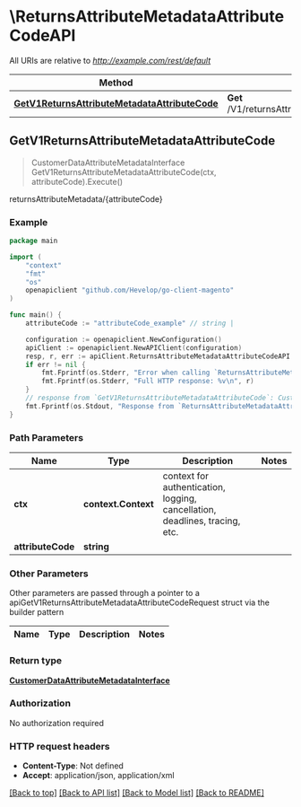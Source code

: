 # \ReturnsAttributeMetadataAttributeCodeAPI

All URIs are relative to *http://example.com/rest/default*

Method | HTTP request | Description
------------- | ------------- | -------------
[**GetV1ReturnsAttributeMetadataAttributeCode**](ReturnsAttributeMetadataAttributeCodeAPI.md#GetV1ReturnsAttributeMetadataAttributeCode) | **Get** /V1/returnsAttributeMetadata/{attributeCode} | returnsAttributeMetadata/{attributeCode}



## GetV1ReturnsAttributeMetadataAttributeCode

> CustomerDataAttributeMetadataInterface GetV1ReturnsAttributeMetadataAttributeCode(ctx, attributeCode).Execute()

returnsAttributeMetadata/{attributeCode}



### Example

```go
package main

import (
	"context"
	"fmt"
	"os"
	openapiclient "github.com/Hevelop/go-client-magento"
)

func main() {
	attributeCode := "attributeCode_example" // string | 

	configuration := openapiclient.NewConfiguration()
	apiClient := openapiclient.NewAPIClient(configuration)
	resp, r, err := apiClient.ReturnsAttributeMetadataAttributeCodeAPI.GetV1ReturnsAttributeMetadataAttributeCode(context.Background(), attributeCode).Execute()
	if err != nil {
		fmt.Fprintf(os.Stderr, "Error when calling `ReturnsAttributeMetadataAttributeCodeAPI.GetV1ReturnsAttributeMetadataAttributeCode``: %v\n", err)
		fmt.Fprintf(os.Stderr, "Full HTTP response: %v\n", r)
	}
	// response from `GetV1ReturnsAttributeMetadataAttributeCode`: CustomerDataAttributeMetadataInterface
	fmt.Fprintf(os.Stdout, "Response from `ReturnsAttributeMetadataAttributeCodeAPI.GetV1ReturnsAttributeMetadataAttributeCode`: %v\n", resp)
}
```

### Path Parameters


Name | Type | Description  | Notes
------------- | ------------- | ------------- | -------------
**ctx** | **context.Context** | context for authentication, logging, cancellation, deadlines, tracing, etc.
**attributeCode** | **string** |  | 

### Other Parameters

Other parameters are passed through a pointer to a apiGetV1ReturnsAttributeMetadataAttributeCodeRequest struct via the builder pattern


Name | Type | Description  | Notes
------------- | ------------- | ------------- | -------------


### Return type

[**CustomerDataAttributeMetadataInterface**](CustomerDataAttributeMetadataInterface.md)

### Authorization

No authorization required

### HTTP request headers

- **Content-Type**: Not defined
- **Accept**: application/json, application/xml

[[Back to top]](#) [[Back to API list]](../README.md#documentation-for-api-endpoints)
[[Back to Model list]](../README.md#documentation-for-models)
[[Back to README]](../README.md)

